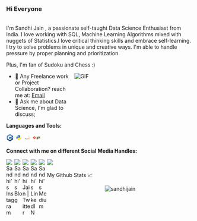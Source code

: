  ### Hi Everyone
 
<br />
I'm Sandhi Jain , a passionate self-taught Data Science Enthusiast from India. I love working with SQL, Machine Learning Algorithms mixed with nuggets of Statistics.I love critical thinking skills and embrace self-learning. I try to solve problems in unique and creative ways. I'm able to handle pressure by proper planning and prioritization.

 Plus, I'm fan of Sudoku and Chess :)
 
 <p>
 </p>

<img align="right" alt="GIF" src="https://media1.tenor.com/images/5a162e4c46744a8c1f77f29c3886b4fd/tenor.gif?itemid=13593615" width="320" height="200" />
  <p></p>
  
 <p></p>
 
- 💼 Any Freelance work or Project Collaboration? reach me at: [Email](mailto:sandhijain24.tundla@gmail.com)
- 💬 Ask me about Data Science, I'm glad to discuss;

**Languages and Tools:**  
 
<code><img height="20" src="https://raw.githubusercontent.com/github/explore/80688e429a7d4ef2fca1e82350fe8e3517d3494d/topics/cpp/cpp.png"></code>
<code><img height="20" src="https://raw.githubusercontent.com/github/explore/80688e429a7d4ef2fca1e82350fe8e3517d3494d/topics/python/python.png"></code>
<code><img height="20" src="https://raw.githubusercontent.com/github/explore/80688e429a7d4ef2fca1e82350fe8e3517d3494d/topics/mysql/mysql.png"></code>
<code><img height="20" src="https://raw.githubusercontent.com/github/explore/80688e429a7d4ef2fca1e82350fe8e3517d3494d/topics/git/git.png"></code>
 

**Connect with me on different Social Media Handles:**  
 
<a href="https://www.instagram.com/sandhijain24/">
  <img align="left" alt="Sandhi's Instagram" width="22px" src="https://raw.githubusercontent.com/hussainweb/hussainweb/main/icons/instagram.png" />
</a>
<a href="https://sandhijain.hashnode.dev/">
  <img align="left" alt="Sandhi's Blog" width="22px" src="https://nodesk.co/remote-companies/assets/logos/hashnode.ce05a1bf065a2760002b1e035284f88b06287188e63d5847eff511a20d7a7eaf.jpg" />
</a>
<a href="https://twitter.com/24_dataphile">
  <img align="left" alt="Sandhi Jain | Twitter" width="22px" src="https://raw.githubusercontent.com/peterthehan/peterthehan/master/assets/twitter.svg" />
</a>
<a href="https://www.linkedin.com/in/sandhijain/">
  <img align="left" alt="Sandhi's LinkedIN" width="22px" src="https://raw.githubusercontent.com/peterthehan/peterthehan/master/assets/linkedin.svg" />
</a>

<a href ="https://medium.com/@sandhijain24">
<img align="left" alt="Sandhi's Medium" width="22px" src="https://www.graphicdesignforum.com/uploads/default/original/2X/0/0e58f26a6dd982e7f04d1286defd4320e6d6153b.jpeg" />
</a>

 
![](https://visitor-badge.glitch.me/badge?page_id=sandhijain.sandhijain)
 
 
 <p></p>
 
  <p></p>

 
My Github Stats 📈
<p align="center"> <img src="https://github-readme-stats.vercel.app/api?username=sandhijain&show_icons=true&theme=gotham" alt="sandhijain" />




